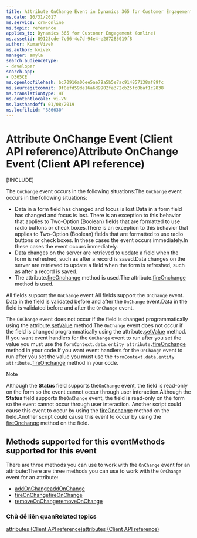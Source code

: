 ```yaml
---
title: Attribute OnChange Event in Dynamics 365 for Customer Engagement| MicrosoftDocs
ms.date: 10/31/2017
ms.service: crm-online
ms.topic: reference
applies_to: Dynamics 365 for Customer Engagement (online)
ms.assetid: 89123cde-7c66-4c7d-94e4-e287285019f8
author: KumarVivek
ms.author: kvivek
manager: amyla
search.audienceType:
- developer
search.app:
- D365CE
ms.openlocfilehash: bc70916a06ee5ae79a5b5e7ac914857138af89fc
ms.sourcegitcommit: 9f0efd59de16a6d9902fa372cb25fc0baf1c2838
ms.translationtype: HT
ms.contentlocale: vi-VN
ms.lasthandoff: 01/08/2019
ms.locfileid: "386630"
---
```

# <a name="attribute-onchange-event-client-api-reference"></a><span data-ttu-id="2b369-102">Attribute OnChange Event (Client API reference)</span><span class="sxs-lookup"><span data-stu-id="2b369-102">Attribute OnChange Event (Client API reference)</span></span>

[!INCLUDE[](../../../../includes/cc_applies_to_update_9_0_0.md)]

<span data-ttu-id="2b369-103">The `OnChange` event occurs in the following situations:</span><span class="sxs-lookup"><span data-stu-id="2b369-103">The `OnChange` event occurs in the following situations:</span></span>
- <span data-ttu-id="2b369-104">Data in a form field has changed and focus is lost.</span><span class="sxs-lookup"><span data-stu-id="2b369-104">Data in a form field has changed and focus is lost.</span></span> <span data-ttu-id="2b369-105">There is an exception to this behavior that applies to Two-Option (Boolean) fields that are formatted to use radio buttons or check boxes.</span><span class="sxs-lookup"><span data-stu-id="2b369-105">There is an exception to this behavior that applies to Two-Option (Boolean) fields that are formatted to use radio buttons or check boxes.</span></span> <span data-ttu-id="2b369-106">In these cases the event occurs immediately.</span><span class="sxs-lookup"><span data-stu-id="2b369-106">In these cases the event occurs immediately.</span></span>
- <span data-ttu-id="2b369-107">Data changes on the server are retrieved to update a field when the form is refreshed, such as after a record is saved.</span><span class="sxs-lookup"><span data-stu-id="2b369-107">Data changes on the server are retrieved to update a field when the form is refreshed, such as after a record is saved.</span></span>
- <span data-ttu-id="2b369-108">The attribute.[fireOnchange](../attributes/fireOnChange.md) method is used.</span><span class="sxs-lookup"><span data-stu-id="2b369-108">The attribute.[fireOnchange](../attributes/fireOnChange.md) method is used.</span></span>

<span data-ttu-id="2b369-109">All fields support the `OnChange` event.</span><span class="sxs-lookup"><span data-stu-id="2b369-109">All fields support the `OnChange` event.</span></span> <span data-ttu-id="2b369-110">Data in the field is validated before and after the `OnChange` event.</span><span class="sxs-lookup"><span data-stu-id="2b369-110">Data in the field is validated before and after the `OnChange` event.</span></span>

<span data-ttu-id="2b369-111">The `OnChange` event does not occur if the field is changed programmatically using the attribute.[setValue](../attributes/setValue.md) method.</span><span class="sxs-lookup"><span data-stu-id="2b369-111">The `OnChange` event does not occur if the field is changed programmatically using the attribute.[setValue](../attributes/setValue.md) method.</span></span> <span data-ttu-id="2b369-112">If you want event handlers for the `OnChange` event to run after you set the value you must use the `formContext.data.entity attribute.`[fireOnchange](../attributes/fireOnChange.md) method in your code.</span><span class="sxs-lookup"><span data-stu-id="2b369-112">If you want event handlers for the `OnChange` event to run after you set the value you must use the `formContext.data.entity attribute.`[fireOnchange](../attributes/fireOnChange.md) method in your code.</span></span> 

> [!NOTE]
> <span data-ttu-id="2b369-113">Although the **Status** field supports the`OnChange` event, the field is read-only on the form so the event cannot occur through user interaction.</span><span class="sxs-lookup"><span data-stu-id="2b369-113">Although the **Status** field supports the`OnChange` event, the field is read-only on the form so the event cannot occur through user interaction.</span></span> <span data-ttu-id="2b369-114">Another script could cause this event to occur by using the [fireOnchange](../attributes/fireOnChange.md) method on the field.</span><span class="sxs-lookup"><span data-stu-id="2b369-114">Another script could cause this event to occur by using the [fireOnchange](../attributes/fireOnChange.md) method on the field.</span></span>

## <a name="methods-supported-for-this-event"></a><span data-ttu-id="2b369-115">Methods supported for this event</span><span class="sxs-lookup"><span data-stu-id="2b369-115">Methods supported for this event</span></span>
<span data-ttu-id="2b369-116">There are three methods you can use to work with the `OnChange` event for an attribute:</span><span class="sxs-lookup"><span data-stu-id="2b369-116">There are three methods you can use to work with the `OnChange` event for an attribute:</span></span>
- [<span data-ttu-id="2b369-117">addOnChange</span><span class="sxs-lookup"><span data-stu-id="2b369-117">addOnChange</span></span>](../attributes/addOnChange.md)
- [<span data-ttu-id="2b369-118">fireOnChange</span><span class="sxs-lookup"><span data-stu-id="2b369-118">fireOnChange</span></span>](../attributes/fireOnChange.md)
- [<span data-ttu-id="2b369-119">removeOnChange</span><span class="sxs-lookup"><span data-stu-id="2b369-119">removeOnChange</span></span>](../attributes/removeOnChange.md)

### <a name="related-topics"></a><span data-ttu-id="2b369-120">Chủ đề liên quan</span><span class="sxs-lookup"><span data-stu-id="2b369-120">Related topics</span></span>
[<span data-ttu-id="2b369-121">attributes (Client API reference)</span><span class="sxs-lookup"><span data-stu-id="2b369-121">attributes (Client API reference)</span></span>](../attributes.md)
 



